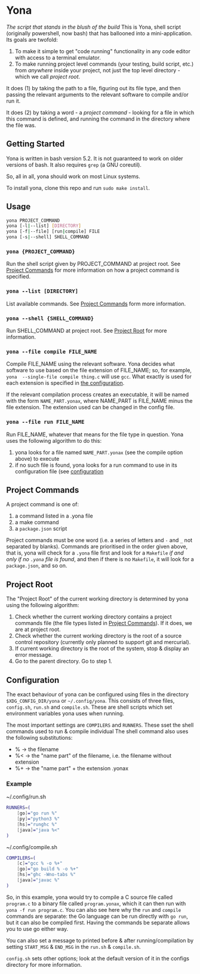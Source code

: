 # Yona

*The script that stands in the blush of the build*
This is Yona, shell script (originally powershell, now bash) that has 
ballooned into a mini-application. Its goals are twofold:

1. To make it simple to get "code running" functionality in any code editor 
   with access to a terminal emulator.
2. To make running project level commands (your testing, build script, etc.) 
   from *anywhere* inside your project, not just the top level directory - 
   which we call *project root*.

It does (1) by taking the path to a file, figuring out its file type, and 
then passing the relevant arguments to the relevant software to compile 
and/or run it.

It does (2) by taking a word - a *project command* - looking for a file in 
which this command is defined, and running the command in the directory 
where the file was.

## Getting Started

Yona is written in bash version 5.2. It is not guaranteed to work on older 
versions of bash. It also requires `grep` (a GNU coreutil).

So, all in all, yona should work on most Linux systems.

To install yona, clone this repo and run `sudo make install`.

## Usage

```bash
yona PROJECT_COMMAND
yona [-l|--list] [DIRECTORY]
yona [-f|--file] [run|compile] FILE
yona [-s|--shell] SHELL_COMMAND
```

### `yona {PROJECT_COMMAND}`

Run the shell script given by PROJECT_COMMAND at project root. See [Project 
Commands](#project-commands) for more information on how a project command 
is specified.

### `yona --list [DIRECTORY]`

List available commands. See [Project Commands](#project-commands) form more 
information.

### `yona --shell {SHELL_COMMAND}`

Run SHELL_COMMAND at project root. See [Project Root](#project-root) for 
more information.

### `yona --file compile FILE_NAME`

Compile FILE_NAME using the relevant software. Yona decides what software to 
use based on the file extension of FILE_NAME; so, for example, `yona 
--single-file compile thing.c` will use `gcc`. What exactly is used for each 
extension is specified in [the configuration](#configuration).

If the relevant compilation process creates an executable, it will be named 
with the form `NAME_PART.yonax`, where NAME_PART is FILE_NAME minus the file 
extension. The extension used can be changed in the config file. 

### `yona --file run FILE_NAME`

Run FILE_NAME, whatever that means for the file type in question. Yona uses 
the following algorithm to do this:
1. yona looks for a file named `NAME_PART.yonax` (see the compile option 
   above) to execute
2. if no such file is found, yona looks for a run command to use in its 
   configuration file (see [configuration](#configuration)


## Project Commands

A project command is one of:

1. a command listed in a .yona file
2. a make command
3. a `package.json` script

Project commands must be one word (i.e. a series of letters and `-` and `_` 
not separated by blanks). Commands are prioritised in the order given above, 
that is, yona will check for a `.yona`  file first and look for a `Makefile` 
*if and only if no `.yona` file is found*, and then if there is no 
`Makefile`, it will look for a `package.json`, and so on.

## Project Root

The "Project Root" of the current working directory is determined by yona 
using the following algorithm:
1. Check whether the current working directory contains a project commands 
   file (the file types listed in [Project Commands](#project-commands)).
   If it does, we are at project root.
2. Check whether the current working directory is the root of a source 
   control repository (currently only planned to support git and mercurial).
3. If current working directory is the root of the system, stop & display an 
   error message.
4. Go to the parent directory. Go to step 1.


## Configuration

The exact behaviour of yona can be configured using files in the directory
`$XDG_CONFIG_DIR/yona` or `~/.config/yona`. This consists of three files, 
`config.sh`, `run.sh` and `compile.sh`. These are shell scripts which set 
environment variables yona uses when running.

The most important settings are `COMPILERS` and `RUNNERS`. These sset the 
shell commands used to run & compile individual 
The shell command also uses the following substitutions:
- %  -> the filename
- %< -> the "name part" of the filename, i.e. the filename without extension
- %+ -> the "name part" + the extension .yonax

### Example

~/.config/run.sh
```bash
RUNNERS=(
    [go]="go run %"
    [py]="python3 %"
    [hs]="runghc %"
    [java]="java %<"
)
```

~/.config/compile.sh
```bash
COMPILERS=(
    [c]="gcc % -o %+"
    [go]="go build % -o %+"
    [hs]="ghc -Wno-tabs %"
    [java]="javac %"
)
```

So, in this example, yona would try to compile a C source file called 
`program.c` to a binary file called `program.yonax`, which it can then run 
with `yona -f run program.c`.
You can also see here why the `run` and `compile` commands are separate: the 
Go language can be run directly with `go run`, but it can also be compiled 
first. Having the commands be separate allows you to use go either way.

You can also set a message to printed before & after running/compilation by 
setting `START_MSG` & `END_MSG` in the `run.sh` & `compile.sh`.

`config.sh` sets other options; look at the default version of it in the 
configs directory for more information.
